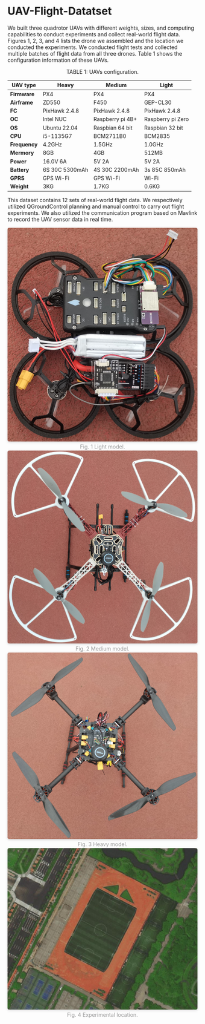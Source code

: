 # UAV-Flight-Datatset
 
We built three quadrotor UAVs with different weights, sizes, and computing capabilities to conduct experiments and collect real-world flight data. Figures 1, 2, 3, and 4 lists the drone we assembled and the location we conducted the experiments. We conducted flight tests and collected multiple batches of flight data from all three drones. Table 1 shows the configuration information of these UAVs.

<center>

<div>TABLE 1: UAVs configuration.</div>

| **UAV type**               | Heavy            | Medium            | Light    |
|-------------------------------------|------------------------------------|-----------|----------|
| **Firmware**               | PX4              | PX4               | PX4      |
| **Airframe**               | ZD550            | F450              | GEP-CL30 |
| **FC**                     | PixHawk 2.4.8    | PixHawk 2.4.8     | PixHawk 2.4.8|
| **OC**                     | Intel NUC        | Raspberry pi 4B+  | Raspberry pi Zero |
| **OS**                     | Ubuntu 22.04     | Raspbian 64 bit   | Raspbian 32 bit |
| **CPU**                    | i5-1135G7        | BCM2711B0         | BCM2835  |
| **Frequency**              | 4.2GHz           | 1.5GHz            | 1.0GHz   |
| **Mermory**                | 8GB              | 4GB               | 512MB    |
| **Power**                  | 16.0V 6A         | 5V 2A             | 5V 2A    |
| **Battery**                | 6S 30C 5300mAh   | 4S 30C 2200mAh    | 3s 85C 850mAh|
| **GPRS**                   | GPS Wi-Fi        | GPS Wi-Fi         | Wi-Fi    |
| **Weight**                 | 3KG              | 1.7KG             | 0.6KG    |

</center>


This dataset contains 12 sets of real-world flight data. We respectively utilized QGroundControl planning and manual control to carry out flight experiments. We also utilized the communication program based on Mavlink to record the UAV sensor data in real time. 


<center>
    <img style="border-radius: 0.3125em;
    box-shadow: 0 2px 4px 0 rgba(34,36,38,.12),0 2px 10px 0 rgba(34,36,38,.08);" 
    src=./Figure/light.jpg>
    <br>
    <div style="color:orange;
    display: inline-block;
    color: #999;
    padding: 2px;">Fig. 1 Light model.</div>
</center>

<center>
    <img style="border-radius: 0.3125em;
    box-shadow: 0 2px 4px 0 rgba(34,36,38,.12),0 2px 10px 0 rgba(34,36,38,.08);" 
    src=./Figure/medium.jpg>
    <br>
    <div style="color:orange;
    display: inline-block;
    color: #999;
    padding: 2px;">Fig. 2 Medium model.</div>
</center>

<center>
    <img style="border-radius: 0.3125em;
    box-shadow: 0 2px 4px 0 rgba(34,36,38,.12),0 2px 10px 0 rgba(34,36,38,.08);" 
    src=./Figure/heavy.jpg>
    <br>
    <div style="color:orange;
    display: inline-block;
    color: #999;
    padding: 2px;">Fig. 3 Heavy model.</div>
</center>

<center>
    <img style="border-radius: 0.3125em;
    box-shadow: 0 2px 4px 0 rgba(34,36,38,.12),0 2px 10px 0 rgba(34,36,38,.08);" 
    src=./Figure/exp_location.png>
    <br>
    <div style="color:orange;
    display: inline-block;
    color: #999;
    padding: 2px;">Fig. 4 Experimental location.</div>
</center>


